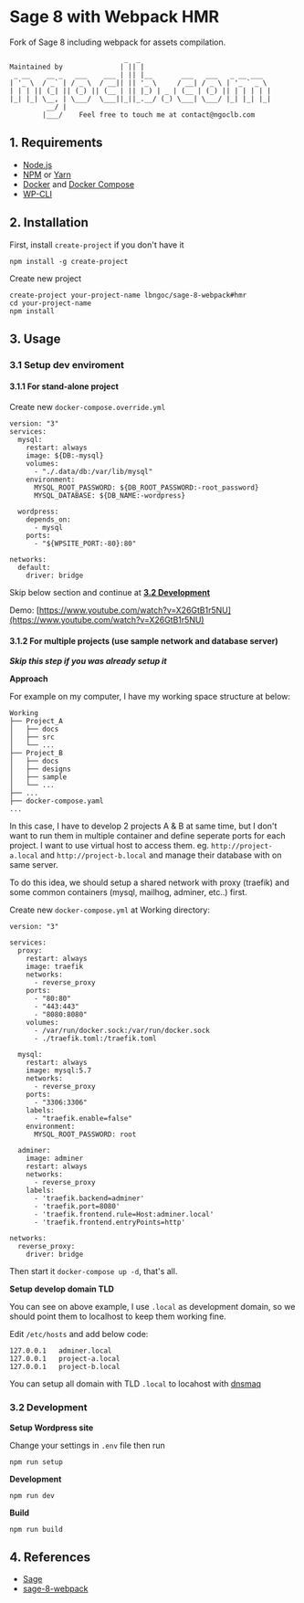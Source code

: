 # Sage 8 with Webpack HMR

Fork of Sage 8 including webpack for assets compilation.

```
                            _  _
Maintained by              | || |
 _ __    __ _   ___    ___ | || |__       ___   ___   _ __ ___
| '_ \  / _` | / _ \  / __|| || '_ \     / __| / _ \ | '_ ` _ \
| | | || (_| || (_) || (__ | || |_) | _ | (__ | (_) || | | | | |
|_| |_| \__, | \___/  \___||_||_.__/ (_) \___| \___/ |_| |_| |_|
         __/ |
        |___/    Feel free to touch me at contact@ngoclb.com

```

## 1. Requirements

- [Node.js](http://nodejs.org/)
- [NPM](https://www.npmjs.com/) or [Yarn](https://yarnpkg.com/lang/en/)
- [Docker](https://www.docker.com/) and [Docker Compose](https://docs.docker.com/compose/install/)
- [WP-CLI](https://wp-cli.org)

## 2. Installation

First, install `create-project` if you don't have it

```
npm install -g create-project
```

Create new project

```
create-project your-project-name lbngoc/sage-8-webpack#hmr
cd your-project-name
npm install
```

## 3. Usage

### 3.1 Setup dev enviroment

#### 3.1.1 For stand-alone project

Create new `docker-compose.override.yml`

```
version: "3"
services:
  mysql:
    restart: always
    image: ${DB:-mysql}
    volumes:
      - "./.data/db:/var/lib/mysql"
    environment:
      MYSQL_ROOT_PASSWORD: ${DB_ROOT_PASSWORD:-root_password}
      MYSQL_DATABASE: ${DB_NAME:-wordpress}

  wordpress:
    depends_on:
      - mysql
    ports:
      - "${WPSITE_PORT:-80}:80"

networks:
  default:
    driver: bridge
```

Skip below section and continue at **[3.2 Development](#32-development)**

Demo: [https://www.youtube.com/watch?v=X26GtB1r5NU](https://www.youtube.com/watch?v=X26GtB1r5NU)

#### 3.1.2 For multiple projects (use sample network and database server)

***Skip this step if you was already setup it***

**Approach**

For example on my computer, I have my working space structure at below:

```
Working
├── Project_A
│   ├── docs
│   ├── src
│   └── ...
├── Project_B
│   ├── docs
│   ├── designs
│   ├── sample
│   └── ...
├── ...
├── docker-compose.yaml
...
```

In this case, I have to develop 2 projects A & B at same time, but I don't want to run them in multiple container and define seperate ports for each project. I want to use virtual host to access them. eg. `http://project-a.local` and `http://project-b.local` and manage their database with on same server.

To do this idea, we should setup a shared network with proxy (traefik) and some common containers (mysql, mailhog, adminer,  etc..) first.

Create new `docker-compose.yml` at Working directory:

```
version: "3"

services:
  proxy:
    restart: always
    image: traefik
    networks:
      - reverse_proxy
    ports:
      - "80:80"
      - "443:443"
      - "8080:8080"
    volumes:
      - /var/run/docker.sock:/var/run/docker.sock
      - ./traefik.toml:/traefik.toml

  mysql:
    restart: always
    image: mysql:5.7
    networks:
      - reverse_proxy
    ports:
      - "3306:3306"
    labels:
      - "traefik.enable=false"
    environment:
      MYSQL_ROOT_PASSWORD: root

  adminer:
    image: adminer
    restart: always
    networks:
      - reverse_proxy
    labels:
      - 'traefik.backend=adminer'
      - 'traefik.port=8080'
      - 'traefik.frontend.rule=Host:adminer.local'
      - 'traefik.frontend.entryPoints=http'

networks:
  reverse_proxy:
    driver: bridge

```

Then start it `docker-compose up -d`, that's all.

**Setup develop domain TLD**

You can see on above example, I use `.local` as development domain, so we should point them to localhost to keep them working fine.

Edit `/etc/hosts` and add below code:

```
127.0.0.1   adminer.local
127.0.0.1   project-a.local
127.0.0.1   project-b.local
```

You can setup all domain with TLD `.local` to locahost with [dnsmaq](http://www.thekelleys.org.uk/dnsmasq/doc.html)

### 3.2 Development

**Setup Wordpress site**

Change your settings in `.env` file then run

```
npm run setup
```

**Development**

```
npm run dev
```

**Build**

```
npm run build
```

## 4. References

- [Sage](https://github.com/roots/sage)
- [sage-8-webpack](https://github.com/drdogbot7/sage-8-webpack)
